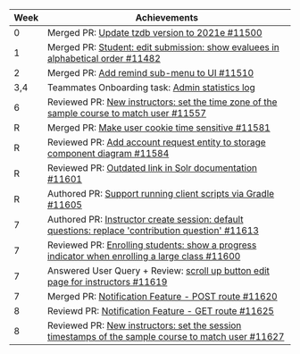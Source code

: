 | Week | Achievements                                                                                                                                       |
|------|----------------------------------------------------------------------------------------------------------------------------------------------------|
| 0 | Merged PR: [Update tzdb version to 2021e #11500](https://github.com/TEAMMATES/teammates/pull/11500) |
| 1 | Merged PR: [Student: edit submission: show evaluees in alphabetical order #11482](https://github.com/TEAMMATES/teammates/pull/11482) |
| 2 | Merged PR: [Add remind sub-menu to UI #11510](https://github.com/TEAMMATES/teammates/pull/11510) |
| 3,4 | Teammates Onboarding task: [Admin statistics log](https://github.com/ziqing26/teammates/pull/3) |
| 6 | Reviewed PR: [New instructors: set the time zone of the sample course to match user #11557](https://github.com/TEAMMATES/teammates/pull/11557) |
| R | Merged PR: [Make user cookie time sensitive #11581](https://github.com/TEAMMATES/teammates/pull/11581) |
| R | Reviewed PR: [Add account request entity to storage component diagram #11584](https://github.com/TEAMMATES/teammates/pull/11584) |
| R | Reviewed PR: [Outdated link in Solr documentation #11601](https://github.com/TEAMMATES/teammates/pull/11601) |
| R | Authored PR: [Support running client scripts via Gradle #11605](https://github.com/TEAMMATES/teammates/pull/11605) |
| 7 | Authored PR: [Instructor create session: default questions: replace 'contribution question' #11613](https://github.com/TEAMMATES/teammates/pull/11613) |
| 7 | Reviewed PR: [Enrolling students: show a progress indicator when enrolling a large class #11600](https://github.com/TEAMMATES/teammates/pull/11600) |
| 7 | Answered User Query + Review: [scroll up button edit page for instructors #11619](https://github.com/TEAMMATES/teammates/pull/11619) |
| 7 | Merged PR: [Notification Feature - POST route #11620](https://github.com/TEAMMATES/teammates/pull/11620) |
| 8 | Reviewd PR: [Notification Feature - GET route #11625](https://github.com/TEAMMATES/teammates/pull/11625) |
| 8 | Reviewed PR: [New instructors: set the session timestamps of the sample course to match user #11627](https://github.com/TEAMMATES/teammates/pull/11627) |
